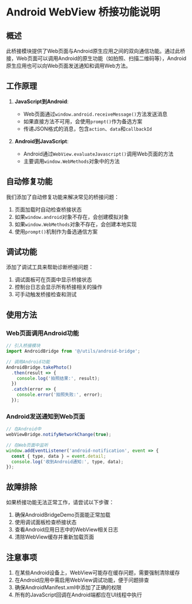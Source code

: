 # Android WebView 桥接功能说明

## 概述

此桥接模块提供了Web页面与Android原生应用之间的双向通信功能。通过此桥接，Web页面可以调用Android的原生功能（如拍照、扫描二维码等），Android原生应用也可以向Web页面发送通知和调用Web方法。

## 工作原理

1. **JavaScript到Android**: 
   - Web页面通过`window.android.receiveMessage()`方法发送消息
   - 如果直接方法不可用，会使用`prompt()`作为备选方案
   - 传递JSON格式的消息，包含`action`、`data`和`callbackId`

2. **Android到JavaScript**:
   - Android通过`WebView.evaluateJavascript()`调用Web页面的方法
   - 主要调用`window.WebMethods`对象中的方法

## 自动修复功能

我们添加了自动修复功能来解决常见的桥接问题：

1. 页面加载时自动检查桥接状态
2. 如果`window.android`对象不存在，会创建模拟对象
3. 如果`window.WebMethods`对象不存在，会创建本地实现
4. 使用`prompt()`机制作为备选通信方案

## 调试功能

添加了调试工具来帮助诊断桥接问题：

1. 调试面板可在页面中显示桥接状态
2. 控制台日志会显示所有桥接相关的操作
3. 可手动触发桥接检查和测试

## 使用方法

### Web页面调用Android功能

```javascript
// 引入桥接模块
import AndroidBridge from '@/utils/android-bridge';

// 调用Android功能
AndroidBridge.takePhoto()
  .then(result => {
    console.log('拍照结果:', result);
  })
  .catch(error => {
    console.error('拍照失败:', error);
  });
```

### Android发送通知到Web页面

```javascript
// 在Android中
webViewBridge.notifyNetworkChange(true);

// 在Web页面中监听
window.addEventListener('android-notification', event => {
  const { type, data } = event.detail;
  console.log('收到Android通知:', type, data);
});
```

## 故障排除

如果桥接功能无法正常工作，请尝试以下步骤：

1. 确保AndroidBridgeDemo页面能正常加载
2. 使用调试面板检查桥接状态
3. 查看Android应用日志中的WebView相关日志
4. 清除WebView缓存并重新加载页面

## 注意事项

1. 在某些Android设备上，WebView可能存在缓存问题，需要强制清除缓存
2. 在Android应用中需启用WebView调试功能，便于问题排查
3. 确保AndroidManifest.xml中添加了正确的权限
4. 所有的JavaScript回调在Android端都应在UI线程中执行 